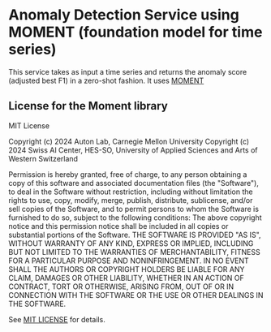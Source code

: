 # Anomaly Detection Service using MOMENT (foundation model for time series)

This service takes as input a time series and returns the anomaly 
score (adjusted best F1) in a zero-shot fashion. It uses [MOMENT](https://github.com/moment-timeseries-foundation-model/moment/tree/main)


## License for the Moment library

MIT License

Copyright (c) 2024 Auton Lab, Carnegie Mellon University
Copyright (c) 2024 Swiss AI Center, HES-SO, University of Applied Sciences and Arts of Western Switzerland

Permission is hereby granted, free of charge, to any person obtaining a copy of this software and associated documentation files (the "Software"), to deal in the Software without restriction, including without limitation the rights to use, copy, modify, merge, publish, distribute, sublicense, and/or sell copies of the Software, and to permit persons to whom the Software is furnished to do so, subject to the following conditions:
The above copyright notice and this permission notice shall be included in all copies or substantial portions of the Software.
THE SOFTWARE IS PROVIDED "AS IS", WITHOUT WARRANTY OF ANY KIND, EXPRESS OR IMPLIED, INCLUDING BUT NOT LIMITED TO THE WARRANTIES OF MERCHANTABILITY, FITNESS FOR A PARTICULAR PURPOSE AND NONINFRINGEMENT. IN NO EVENT SHALL THE AUTHORS OR COPYRIGHT HOLDERS BE LIABLE FOR ANY CLAIM, DAMAGES OR OTHER LIABILITY, WHETHER IN AN ACTION OF CONTRACT, TORT OR OTHERWISE, ARISING FROM, OUT OF OR IN CONNECTION WITH THE SOFTWARE OR THE USE OR OTHER DEALINGS IN THE SOFTWARE.

See [MIT LICENSE](https://github.com/autonlab/aqua/blob/main/LICENSE) for details.